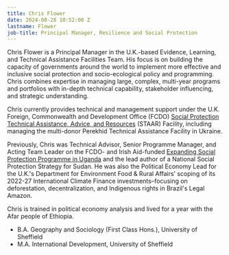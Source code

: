 ```yaml
---
title: Chris Flower
date: 2024-08-28 10:52:00 Z
lastname: Flower
job-title: Principal Manager, Resilience and Social Protection
---
```


Chris Flower is a Principal Manager in the U.K.-based Evidence, Learning, and Technical Assistance Facilities Team. His focus is on building the capacity of governments around the world to implement more effective and inclusive social protection and socio-ecological policy and programming. Chris combines expertise in managing large, complex, multi-year programs and portfolios with in-depth technical capability, stakeholder influencing, and strategic understanding.

Chris currently provides technical and management support under the U.K. Foreign, Commonwealth and Development Office (FCDO) [Social Protection Technical Assistance, Advice, and Resources](https://www.dai.com/our-work/projects/social-protection-technical-assistance-advice-and-resources-staar) (STAAR) Facility, including managing the multi-donor Perekhid Technical Assistance Facility in Ukraine.

Previously, Chris was Technical Advisor, Senior Programme Manager, and Acting Team Leader on the FCDO- and Irish Aid-funded [Expanding Social Protection Programme in Uganda](https://www.dai.com/our-work/projects/uganda-expanding-social-protection-ii-esp-ii) and the lead author of a National Social Protection Strategy for Sudan. He was also the Political Economy Lead for the U.K.'s Department for Environment Food & Rural Affairs’ scoping of its 2022-27 International Climate Finance investments–focusing on deforestation, decentralization, and Indigenous rights in Brazil's Legal Amazon.

Chris is trained in political economy analysis and lived for a year with the Afar people of Ethiopia.

* B.A. Geography and Sociology (First Class Hons.), University of Sheffield
* M.A. International Development, University of Sheffield